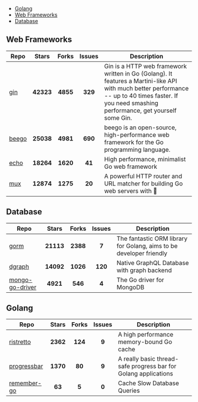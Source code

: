 
- [Golang](#golang)
- [Web Frameworks](#web-frameworks)
- [Database](#database)

## Web Frameworks

| Repo | Stars  | Forks  | Issues | Description |
| ---- | :----: | :----: | :----: | ----------- |
| [gin](https://github.com/gin-gonic/gin) | **42323** | **4855** | **329** | Gin is a HTTP web framework written in Go (Golang). It features a Martini-like API with much better performance -- up to 40 times faster. If you need smashing performance, get yourself some Gin. |
| [beego](https://github.com/astaxie/beego) | **25038** | **4981** | **690** | beego is an open-source, high-performance web framework for the Go programming language. |
| [echo](https://github.com/labstack/echo) | **18264** | **1620** | **41** | High performance, minimalist Go web framework |
| [mux](https://github.com/gorilla/mux) | **12874** | **1275** | **20** | A powerful HTTP router and URL matcher for building Go web servers with 🦍 |

## Database

| Repo | Stars  | Forks  | Issues | Description |
| ---- | :----: | :----: | :----: | ----------- |
| [gorm](https://github.com/go-gorm/gorm) | **21113** | **2388** | **7** | The fantastic ORM library for Golang, aims to be developer friendly |
| [dgraph](https://github.com/dgraph-io/dgraph) | **14092** | **1026** | **120** | Native GraphQL Database with graph backend |
| [mongo-go-driver](https://github.com/mongodb/mongo-go-driver) | **4921** | **546** | **4** | The Go driver for MongoDB |

## Golang

| Repo | Stars  | Forks  | Issues | Description |
| ---- | :----: | :----: | :----: | ----------- |
| [ristretto](https://github.com/dgraph-io/ristretto) | **2362** | **124** | **9** | A high performance memory-bound Go cache |
| [progressbar](https://github.com/schollz/progressbar) | **1370** | **80** | **9** | A really basic thread-safe progress bar for Golang applications |
| [remember-go](https://github.com/rocketlaunchr/remember-go) | **63** | **5** | **0** | Cache Slow Database Queries |
